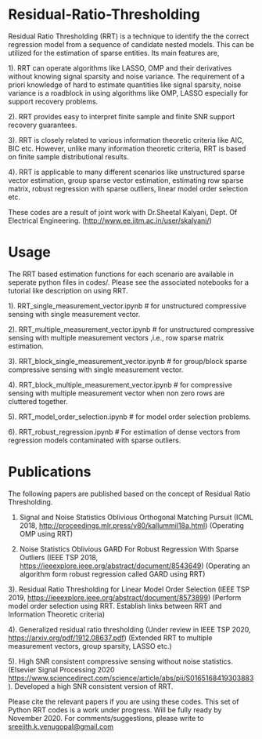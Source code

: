 # Residual-Ratio-Thresholding

Residual Ratio Thresholding  (RRT) is a technique to identify the the correct regression model from a sequence of candidate nested models. This can be utilized for the estimation of sparse entities. Its main features are,  

1). RRT can operate algorithms like LASSO, OMP and their derivatives without knowing signal sparsity and noise variance. The requirement of a priori knowledge of hard to estimate quantities like signal sparsity, noise variance is a roadblock in using algorithms like OMP, LASSO especially for support recovery problems. 

2). RRT  provides easy to interpret finite sample and finite SNR  support recovery guarantees. 

3). RRT is closely related to various information theoretic criteria like AIC, BIC etc. However, unlike many information theoretic criteria, RRT is based on finite sample distributional results. 

4). RRT is applicable to many different scenarios like unstructured sparse vector estimation, group sparse vector estimation, estimating row sparse matrix, robust regression with sparse outliers, linear model order selection etc. 

These codes are a result of joint work with Dr.Sheetal Kalyani, Dept. Of Electrical Engineering. (http://www.ee.iitm.ac.in/user/skalyani/)

# Usage 

The RRT based estimation functions for each scenario are available in seperate python files in codes/. Please see the associated notebooks for a tutorial like description on using RRT. 

1). RRT_single_measurement_vector.ipynb # for unstructured compressive sensing with single measurement vector.

2). RRT_multiple_measurement_vector.ipynb # for unstructured compressive sensing with multiple measurement vectors ,i.e., row sparse matrix estimation.

3). RRT_block_single_measurement_vector.ipynb # for group/block sparse compressive sensing with single measurement vector.

4). RRT_block_multiple_measurement_vector.ipynb # for compressive sensing with multiple measurement vector when non zero rows are cluttered together.

5). RRT_model_order_selection.ipynb # for model order selection problems.

6). RRT_robust_regression.ipynb # For estimation of dense vectors from regression models contaminated with sparse outliers. 

# Publications

The following papers are published based on the concept of Residual Ratio Thresholding. 

1. Signal and Noise Statistics Oblivious Orthogonal Matching Pursuit (ICML 2018, http://proceedings.mlr.press/v80/kallummil18a.html) (Operating OMP using RRT)

2. Noise Statistics Oblivious GARD For Robust Regression With Sparse Outliers (IEEE TSP 2018, https://ieeexplore.ieee.org/abstract/document/8543649) (Operating an algorithm form robust regression called GARD using RRT)

3). Residual Ratio Thresholding for Linear Model Order Selection (IEEE TSP  2019, https://ieeexplore.ieee.org/abstract/document/8573899) (Perform model order selection using RRT. Establish links between RRT and Information Theoretic criteria)

4). Generalized residual ratio thresholding (Under review in IEEE TSP 2020, https://arxiv.org/pdf/1912.08637.pdf) (Extended RRT to multiple measurement vectors, group sparsity, LASSO etc.)

5). High SNR consistent compressive sensing without noise statistics. (Elsevier Signal Processing 2020 https://www.sciencedirect.com/science/article/abs/pii/S0165168419303883). Developed a high SNR consistent version of RRT. 

Please cite the relevant papers if you are using these codes. This set of Python RRT codes is a work under progress. Will be fully ready by November 2020. For comments/suggestions, please write to sreejith.k.venugopal@gmail.com

